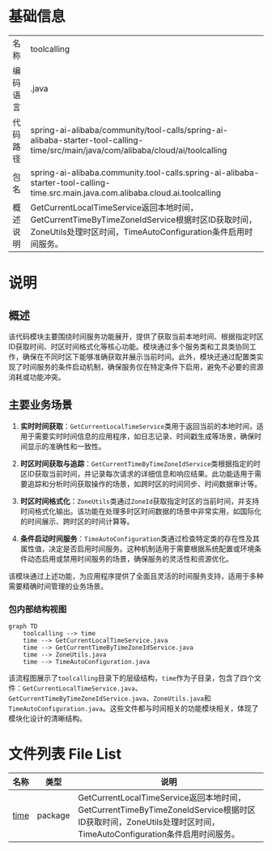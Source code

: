 # 基础信息

|      |      |
|------|------|
| 名称 | toolcalling |
| 编码语言 | .java |
| 代码路径 | spring-ai-alibaba/community/tool-calls/spring-ai-alibaba-starter-tool-calling-time/src/main/java/com/alibaba/cloud/ai/toolcalling |
| 包名 | spring-ai-alibaba.community.tool-calls.spring-ai-alibaba-starter-tool-calling-time.src.main.java.com.alibaba.cloud.ai.toolcalling |
| 概述说明 | GetCurrentLocalTimeService返回本地时间，GetCurrentTimeByTimeZoneIdService根据时区ID获取时间，ZoneUtils处理时区时间，TimeAutoConfiguration条件启用时间服务。 |

# 说明

## 概述

该代码模块主要围绕时间服务功能展开，提供了获取当前本地时间、根据指定时区ID获取时间、时区时间格式化等核心功能。模块通过多个服务类和工具类协同工作，确保在不同时区下能够准确获取并展示当前时间。此外，模块还通过配置类实现了时间服务的条件启动机制，确保服务仅在特定条件下启用，避免不必要的资源消耗或功能冲突。

## 主要业务场景

1. **实时时间获取**：`GetCurrentLocalTimeService`类用于返回当前的本地时间，适用于需要实时时间信息的应用程序，如日志记录、时间戳生成等场景，确保时间显示的准确性和一致性。

2. **时区时间获取与追踪**：`GetCurrentTimeByTimeZoneIdService`类根据指定的时区ID获取当前时间，并记录每次请求的详细信息和响应结果。此功能适用于需要追踪和分析时间获取操作的场景，如跨时区的时间同步、时间数据审计等。

3. **时区时间格式化**：`ZoneUtils`类通过`ZoneId`获取指定时区的当前时间，并支持时间格式化输出。该功能在处理多时区时间数据的场景中非常实用，如国际化的时间展示、跨时区的时间计算等。

4. **条件启动时间服务**：`TimeAutoConfiguration`类通过检查特定类的存在性及其属性值，决定是否启用时间服务。这种机制适用于需要根据系统配置或环境条件动态启用或禁用时间服务的场景，确保服务的灵活性和资源优化。

该模块通过上述功能，为应用程序提供了全面且灵活的时间服务支持，适用于多种需要精确时间管理的业务场景。


### 包内部结构视图

```mermaid
graph TD
    toolcalling --> time
    time --> GetCurrentLocalTimeService.java
    time --> GetCurrentTimeByTimeZoneIdService.java
    time --> ZoneUtils.java
    time --> TimeAutoConfiguration.java
```

该流程图展示了`toolcalling`目录下的层级结构，`time`作为子目录，包含了四个文件：`GetCurrentLocalTimeService.java`、`GetCurrentTimeByTimeZoneIdService.java`、`ZoneUtils.java`和`TimeAutoConfiguration.java`。这些文件都与时间相关的功能模块相关，体现了模块化设计的清晰结构。

# 文件列表 File List

| 名称   | 类型  | 说明 |
|-------|------|-------------|
| [time](time/_module.md) | package | GetCurrentLocalTimeService返回本地时间，GetCurrentTimeByTimeZoneIdService根据时区ID获取时间，ZoneUtils处理时区时间，TimeAutoConfiguration条件启用时间服务。 |


